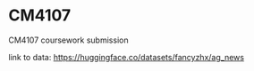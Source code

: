 # CM4107
CM4107 coursework submission

link to data: 
https://huggingface.co/datasets/fancyzhx/ag_news 
